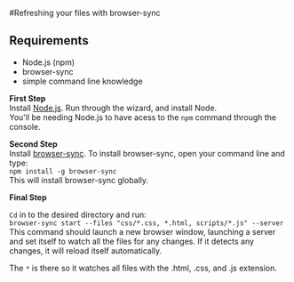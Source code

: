 #Refreshing your files with browser-sync  
  
 
## Requirements  
* Node.js (npm)  
* browser-sync  
* simple command line knowledge  
  
**First Step**  
Install [Node.js](https://nodejs.org/). 
Run through the wizard, and install Node.    
You'll be needing Node.js to have acess to the ```npm``` command through the console.  
  
**Second Step**  
Install [browser-sync](http://www.browsersync.io/).
To install browser-sync, open your command line and type:  
```npm install -g browser-sync```  
This will install browser-sync globally.  
  
**Final Step**

```Cd``` in to the desired directory and run:  
```browser-sync start --files "css/*.css, *.html, scripts/*.js" --server```  
This command should launch a new browser window, launching a server and set itself to watch all the files for any changes. If it detects any changes, it will reload itself automatically.  
  
The ```*``` is there so it watches all files with the .html, .css, and .js extension. 